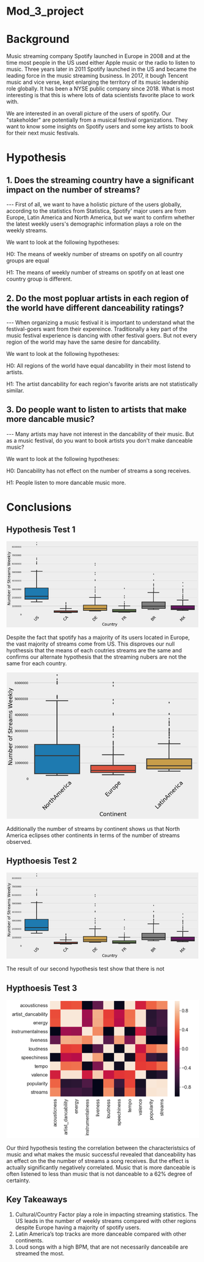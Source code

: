 # Mod_3_project

# Background

Music streaming company Spotify launched in Europe in 2008 and at the time most people in the US used either Apple music or the radio to listen to music. Three years later in 2011 Spotify launched in the US and became the leading force in the music streaming business. In 2017, it bough Tencent music and vice verse, kept enlarging the territory of its music leadership role globally. It has been a NYSE public company since 2018. What is most interesting is that this is where lots of data scientists favorite place to work with.

We are interested in an overall picture of the users of spotify. Our "stakeholder" are potentially from a musical festival organizations. They want to know some insights on Spotify users and some key artists to book for their next music festivals.

# Hypothesis

## 1. Does the streaming country have a significant impact on the number of streams?
--- First of all, we want to have a holistic picture of the users globally, according to the statistics from Statistica, Spotify' major users are from Europe, Latin America and North America, but we want to confirm whether the latest weekly users's demographic information plays a role on the weekly streams.
 
We want to look at the following hypotheses:

H0: The means of weekly number of streams on spotify on all country groups are equal

H1: The means of weekly number of streams on spotify on at least one country group is different.
 
## 2. Do the most popluar artists in each region of the world have different danceability ratings?
--- When organizing a music festival it is important to understand what the festival-goers want from their expereince. Traditionally a key part of the music festival experience is dancing with other festival goers. But not every region of the world may have the same desire for dancability.   
 
We want to look at the following hypotheses:

H0: All regions of the world have equal dancability in their most listend to artists.

H1: The artist dancability for each region's favorite arists are not statistically similar.

## 3. Do people want to listen to artists that make more dancable music?
--- Many artists may have not interest in the dancability of their music. But as a music festival, do you want to book artists you don't make danceable music?


We want to look at the following hypotheses:

H0: Dancability has not effect on the number of streams a song receives. 

H1: People listen to more dancable music more.

# Conclusions

## Hypothesis Test 1
![alt test](graphs/by_country.png)

Despite the fact that spotify has a majority of its users located in Europe, the vast majority of streams come from US. This disproves our null hyothessis that the means of each coutries streams are the same and confirms our alternate hypothesis that the streaming nubers are not the same fror each country.

![alt test](graphs/by_continent.png)

Additionally the number of streams by continent shows us that North America eclipses other continents in terms of the number of streams observed.  

## Hypthoesis Test 2 
![alt test](graphs/by_country.png)

The result of our second hypothesis test show that there is not 

## Hypthoesis Test 3
![alt test](graphs/heatmap_music-taste.png)

Our third hypothesis testing the correlation between the characteristsics of music and what makes the music successful revealed that danceability has an effect on the the number of streams a song receives. But the effect is actually significantly negatively correlated. Music that is more danceable is often listened to less than music that is not danceable to a 62% degree of certainty.   

## Key Takeaways
1. Cultural/Country Factor play a role in impacting streaming statistics. The US leads in the number of weekly streams compared with other regions despite Europe having a majority of spotify users.
2. Latin America’s top tracks are more danceable compared with other continents.
3. Loud songs with a high BPM, that are not necessarily danceabile are streamed the most. 

